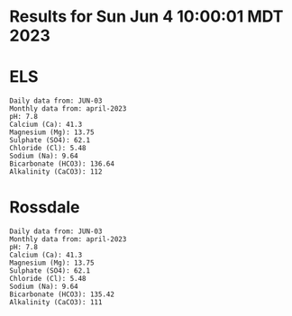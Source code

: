 # Results for Sun Jun  4 10:00:01 MDT 2023
# ELS
```
Daily data from: JUN-03
Monthly data from: april-2023
pH: 7.8
Calcium (Ca): 41.3
Magnesium (Mg): 13.75
Sulphate (SO4): 62.1
Chloride (Cl): 5.48
Sodium (Na): 9.64
Bicarbonate (HCO3): 136.64
Alkalinity (CaCO3): 112
```
# Rossdale
```
Daily data from: JUN-03
Monthly data from: april-2023
pH: 7.8
Calcium (Ca): 41.3
Magnesium (Mg): 13.75
Sulphate (SO4): 62.1
Chloride (Cl): 5.48
Sodium (Na): 9.64
Bicarbonate (HCO3): 135.42
Alkalinity (CaCO3): 111
```
